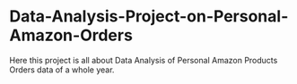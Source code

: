 # Data-Analysis-Project-on-Personal-Amazon-Orders
Here this project is all about Data Analysis of Personal Amazon Products Orders data of a whole year.
